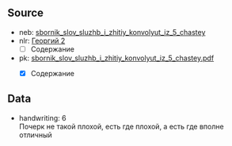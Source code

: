 ## Source

* neb: [sbornik_slov_sluzhb_i_zhitiy_konvolyut_iz_5_chastey][neb]
* nlr: [Георгий 2][nlr]
    - [ ] Содержание
* pk: [sbornik_slov_sluzhb_i_zhitiy_konvolyut_iz_5_chastey.pdf][pk]
    - [x] Содержание


## Data

* handwriting: 6  
  Почерк не такой плохой, есть где плохой, а есть где вполне отличный



[neb]: https://kp.rusneb.ru/item/material/sbornik-slov-sluzhb-i-zhitiy-konvolyut-iz-5-chastey

[nlr]: https://nlr.ru/manuscripts/RA1527/elektronnyiy-katalog?ab=A1D765DC-7F74-4A67-9A13-BA391DE2FF9D

[pk]: ../../../../../pravoslavie/lives_saints/sbornik_slov_sluzhb_i_zhitiy_konvolyut_iz_5_chastey.pdf